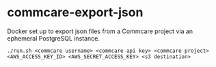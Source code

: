 # commcare-export-json
Docker set up to export json files from a Commcare project via an ephemeral PostgreSQL instance.

```
./run.sh <commcare username> <commcare api key> <commcare project> <AWS_ACCESS_KEY_ID> <AWS_SECRET_ACCESS_KEY> <s3 destination>
```

